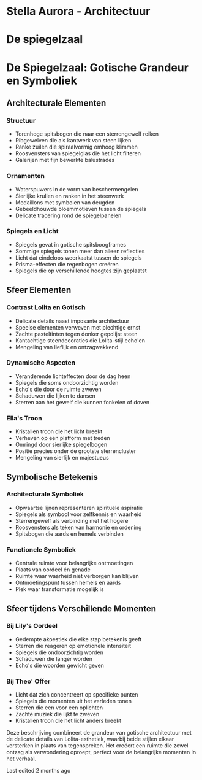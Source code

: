 # Stella Aurora \- Architectuur

# De spiegelzaal

# **De Spiegelzaal: Gotische Grandeur en Symboliek**

## **Architecturale Elementen**

### **Structuur**

* Torenhoge spitsbogen die naar een sterrengewelf reiken
* Ribgewelven die als kantwerk van steen lijken
* Ranke zuilen die spiraalvormig omhoog klimmen
* Roosvensters van spiegelglas die het licht filteren
* Galerijen met fijn bewerkte balustrades

### **Ornamenten**

* Waterspuwers in de vorm van beschermengelen
* Sierlijke krullen en ranken in het steenwerk
* Medaillons met symbolen van deugden
* Gebeeldhouwde bloemmotieven tussen de spiegels
* Delicate tracering rond de spiegelpanelen

### **Spiegels en Licht**

* Spiegels gevat in gotische spitsboogframes
* Sommige spiegels tonen meer dan alleen reflecties
* Licht dat eindeloos weerkaatst tussen de spiegels
* Prisma-effecten die regenbogen creëren
* Spiegels die op verschillende hoogtes zijn geplaatst

## **Sfeer Elementen**

### **Contrast Lolita en Gotisch**

* Delicate details naast imposante architectuur
* Speelse elementen verweven met plechtige ernst
* Zachte pasteltinten tegen donker gepolijst steen
* Kantachtige steendecoraties die Lolita-stijl echo'en
* Mengeling van lieflijk en ontzagwekkend

### **Dynamische Aspecten**

* Veranderende lichteffecten door de dag heen
* Spiegels die soms ondoorzichtig worden
* Echo's die door de ruimte zweven
* Schaduwen die lijken te dansen
* Sterren aan het gewelf die kunnen fonkelen of doven

### **Ella's Troon**

* Kristallen troon die het licht breekt
* Verheven op een platform met treden
* Omringd door sierlijke spiegelbogen
* Positie precies onder de grootste sterrencluster
* Mengeling van sierlijk en majestueus

## **Symbolische Betekenis**

### **Architecturale Symboliek**

* Opwaartse lijnen representeren spirituele aspiratie
* Spiegels als symbool voor zelfkennis en waarheid
* Sterrengewelf als verbinding met het hogere
* Roosvensters als teken van harmonie en ordening
* Spitsbogen die aards en hemels verbinden

### **Functionele Symboliek**

* Centrale ruimte voor belangrijke ontmoetingen
* Plaats van oordeel én genade
* Ruimte waar waarheid niet verborgen kan blijven
* Ontmoetingspunt tussen hemels en aards
* Plek waar transformatie mogelijk is

## **Sfeer tijdens Verschillende Momenten**

### **Bij Lily's Oordeel**

* Gedempte akoestiek die elke stap betekenis geeft
* Sterren die reageren op emotionele intensiteit
* Spiegels die ondoorzichtig worden
* Schaduwen die langer worden
* Echo's die woorden gewicht geven

### **Bij Theo' Offer**

* Licht dat zich concentreert op specifieke punten
* Spiegels die momenten uit het verleden tonen
* Sterren die een voor een oplichten
* Zachte muziek die lijkt te zweven
* Kristallen troon die het licht anders breekt

Deze beschrijving combineert de grandeur van gotische architectuur met de delicate details van Lolita-esthetiek, waarbij beide stijlen elkaar versterken in plaats van tegenspreken. Het creëert een ruimte die zowel ontzag als verwondering oproept, perfect voor de belangrijke momenten in het verhaal.

Last edited 2 months ago  
